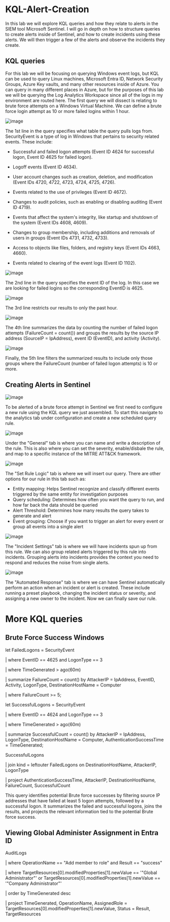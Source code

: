 # KQL-Alert-Creation

In this lab we will explore KQL queries and how they relate to alerts in the SIEM tool Microsoft Sentinel. I will go in depth on how to structure queries to create alerts inside of Sentinel, and how to create incidents using these alerts. We will then trigger a few of the alerts and observe the incidents they create.

## KQL queries

For this lab we will be focusing on querying Windows event logs, but KQL can be used to query Linux machines, Microsoft Entra ID, Network Security Groups, Azure Key vaults, and many other resources inside of Azure. You can query in many different places in Azure, but for the purposes of this lab we will be querying the Log Analytics Workspace since all of the logs in my environment are routed here. The first query we will dissect is relating to brute force attempts on a Windows Virtual Machine. We can define a brute force login attempt as 10 or more failed logins within 1 hour.

![image](https://github.com/user-attachments/assets/0e9042b4-a38d-40de-b1ad-281042773073)

The 1st line in the query specifies what table the query pulls logs from. SecurityEvent is a type of log in Windows that pertains to security related events. These include:

- Successful and failed logon attempts (Event ID 4624 for successful logon, Event ID 4625 for failed logon).
- Logoff events (Event ID 4634).

- User account changes such as creation, deletion, and modification (Event IDs 4720, 4722, 4723, 4724, 4725, 4726).

- Events related to the use of privileges (Event ID 4672).

- Changes to audit policies, such as enabling or disabling auditing (Event ID 4719).

- Events that affect the system's integrity, like startup and shutdown of the system (Event IDs 4608, 4609).

- Changes to group membership, including additions and removals of users in groups (Event IDs 4731, 4732, 4733).

- Access to objects like files, folders, and registry keys (Event IDs 4663, 4660).

- Events related to clearing of the event logs (Event ID 1102).

![image](https://github.com/user-attachments/assets/75e901de-635b-4463-be09-c8cb63588d42)


The 2nd line in the query specifies the event ID of the log. In this case we are looking for failed logins so the corresponding EventID is 4625.

![image](https://github.com/user-attachments/assets/26f20d2b-ee70-4615-93f8-9435b3616c1f)

The 3rd line restricts our results to only the past hour.

![image](https://github.com/user-attachments/assets/b2b59a1e-5258-4c0c-99d3-154ad91c4860)


The 4th line summarizes the data by counting the number of failed logon attempts (FailureCount = count()) and groups the results by the source IP address (SourceIP = IpAddress), event ID (EventID), and activity (Activity).

![image](https://github.com/user-attachments/assets/6464e190-626e-4c14-aa04-0c4aff18257c)

Finally, the 5th line filters the summarized results to include only those groups where the FailureCount (number of failed logon attempts) is 10 or more.


## Creating Alerts in Sentinel

![image](https://github.com/user-attachments/assets/591b010f-e232-4157-9622-ad47e9597d8b)

To be alerted of a brute force attempt in Sentinel we first need to configure a new rule using the KQL query we just assembled. To start this navigate to the analytics tab under configuration and create a new scheduled query rule.

![image](https://github.com/user-attachments/assets/c29221c1-f44b-46f6-9174-988c6cf37ed3)

Under the "General" tab is where you can name and write a description of the rule. This is also where you can set the severity, enable/disbale the rule, and map to a specific instance of the MITRE ATT&CK framework.

![image](https://github.com/user-attachments/assets/0bf25b78-99fa-487f-92f3-95c2e14ddeb7)

The "Set Rule Logic" tab is where we will insert our query. There are other options for our rule in this tab such as:
- Entity mapping: Helps Sentinel recognize and classify different events triggered by the same entity for investigation purposes
- Query scheduling: Determines how often you want the query to run, and how far back the data should be queried
- Alert Threshold: Determines how many results the query takes to generate and alert
- Event grouping: Choose if you want to trigger an alert for every event or group all events into a single alert

![image](https://github.com/user-attachments/assets/7201b436-a539-4811-85a3-570248f67d0c)

The "Incident Settings" tab is where we will have incidents spun up from this rule. We can also group related alerts triggered by this rule into incidents. Grouping alerts into incidents provides the context you need to respond and reduces the noise from single alerts.

![image](https://github.com/user-attachments/assets/64a7c805-beaf-40b8-8e68-aa40435de0d8)

The "Automated Response" tab is where we can have Sentinel automatically perform an action when an incident or alert is created. These include running a preset playbook, changing the incident status or severity, and assigning a new owner to the incident. Now we can finally save our rule.

# More KQL queries

## Brute Force Success Windows

let FailedLogons = SecurityEvent

| where EventID == 4625 and LogonType == 3

| where TimeGenerated > ago(60m)

| summarize FailureCount = count() by AttackerIP = IpAddress, EventID, Activity, LogonType, DestinationHostName = Computer

| where FailureCount >= 5;

let SuccessfulLogons = SecurityEvent

| where EventID == 4624 and LogonType == 3

| where TimeGenerated > ago(60m)

| summarize SuccessfulCount = count() by AttackerIP = IpAddress, LogonType, DestinationHostName = Computer, AuthenticationSuccessTime = TimeGenerated;

SuccessfulLogons

| join kind = leftouter FailedLogons on DestinationHostName, AttackerIP, LogonType

| project AuthenticationSuccessTime, AttackerIP, DestinationHostName, FailureCount, SuccessfulCount

This query identifies potential Brute force successes by filtering source IP addresses that have failed at least 5 logon attempts, followed by a successful logon. It summarizes the failed and successful logons, joins the results, and projects the relevant information tied to the potential Brute force success.


## Viewing Global Administer Assignment in Entra ID

AuditLogs

| where OperationName == "Add member to role" and Result == "success"

| where TargetResources[0].modifiedProperties[1].newValue == '"Global Administrator"' or TargetResources[0].modifiedProperties[1].newValue == '"Company Administrator"' 

| order by TimeGenerated desc

| project TimeGenerated, OperationName, AssignedRole = TargetResources[0].modifiedProperties[1].newValue, Status = Result, TargetResources
